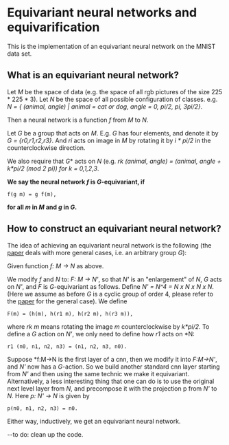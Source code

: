 # Equivariant neural networks and equivarification
This is the implementation of an equivariant neural network on the MNIST data set.
## What is an equivariant neural network?
Let *M* be the space of data (e.g. the space of all rgb pictures of the size 225 * 225 * 3).
Let *N* be the space of all possible configuration of classes. e.g. 
*N = { (animal, angle) | animal = cat or dog, angle = 0, pi/2, pi, 3pi/2}*.

Then a neural network is a function *f* from *M* to *N*.

Let *G* be a group that acts on *M*. 
E.g. *G* has four elements, and denote it by *G = {r0,r1,r2,r3}*. And *ri* acts on image in *M* by rotating it by *i \* pi/2* in the counterclockwise direction. 

We also require that *G** acts on *N* (e.g.  *rk (animal, angle) = (animal, angle + k\*pi/2 (mod 2 pi)) for k = 0,1,2,3*.

**We say the neural network *f* is *G*-equivariant, if**
```
f(g m) = g f(m), 
```
**for all *m* in *M* and *g* in *G*.**
## How to construct an equivariant neural network?
The idea of achieving an equivariant neural network is the following (the [paper](https://arxiv.org/abs/1906.07172) deals  with more general cases, i.e. an arbitrary group *G*):

Given function *f: M -> N* as above.

We modify *f* and *N* to: 
*F: M -> N'*, so that *N'* is an "enlargement" of *N*, *G* acts on *N'*, and *F* is *G*-equivariant as follows.
Define *N' = N^4 = N *x* N *x* N *x* N*. (Here we assume as before *G* is a cyclic group of order 4, please refer to the [paper](https://arxiv.org/abs/1906.07172) for the general case).
We define 
```
F(m) = (h(m), h(r1 m), h(r2 m), h(r3 m)),
```
where *rk m* means rotating the image *m* counterclockwise by *k\*pi/2*.
To define a *G* action on *N'*, we only need to define how *r1* acts on *N:
 ```
 r1 (n0, n1, n2, n3) = (n1, n2, n3, n0).
 ```

Suppose *f:M->N is the first layer of a cnn, then we modify it into *F:M->N'*,
and *N'* now has a *G*-action. So we build another standard cnn layer starting from *N'*
and then using the same technic we make it equivariant. Alternatively, a less interesting thing that one can do is to use the original next level layer from *N*, and precompose it with the projection p from *N'* to *N*. Here *p: N' -> N* is given by 
```
p(n0, n1, n2, n3) = n0.
```
Either way, inductively, we get an equivariant neural network.

--to do: clean up the code.
